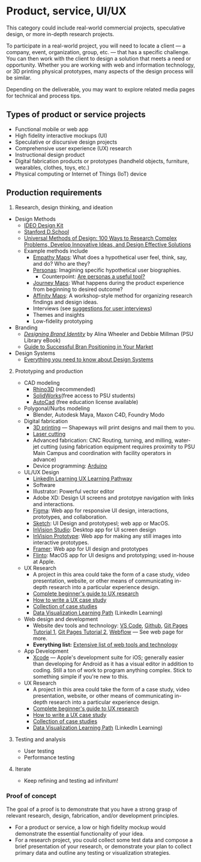 # Product, service, UI/UX

This category could include real-world commercial projects, speculative design, or more in-depth research projects. 

To participate in a real-world project, you will need to locate a client — a company, event, organization, group, etc. — that has a specific challenge. You can then work with the client to design a solution that meets a need or opportunity. Whether you are working with web and information technology, or 3D printing physical prototypes, many aspects of the design process will be similar.

Depending on the deliverable, you may want to explore related media pages for technical and process tips. 

## Types of product or service projects

* Functional mobile or web app
* High fidelity interactive mockups \(UI\)
* Speculative or discursive design projects
* Comprehensive user experience \(UX\) research 
* Instructional design product
* Digital fabrication products or prototypes \(handheld objects, furniture, wearables, clothes, toys, etc.\)
* Physical computing or Internet of Things \(IoT\) device 


## Production requirements

1. Research, design thinking, and ideation
  * Design Methods
    * [IDEO Design Kit](http://www.designkit.org/methods)
    * [Stanford D.School](https://dschool.stanford.edu/resources/the-bootcamp-bootleg)
    * [Universal Methods of Design: 100 Ways to Research Complex Problems, Develop Innovative Ideas, and Design Effective Solutions](https://www.amazon.com/Universal-Methods-Design-Innovative-Effective/dp/1592537561/)
    * Example methods include
      * [Empathy Maps](https://www.nngroup.com/articles/empathy-mapping/): What does a hypothetical user feel, think, say, and do? Who are they?
      * [Personas](https://www.nngroup.com/articles/persona/): Imagining specific hypothetical user biographies. 
          * Counterpoint: [Are personas a useful tool?](https://www.thefountaininstitute.com/blog/skepticism-and-ux-personas)
      * [Journey Maps](https://www.nngroup.com/articles/journey-mapping-101/): What happens during the product experience from beginning to desired outcome? 
      * [Affinity Maps](https://www.nngroup.com/articles/affinity-diagram/): A workshop-style method for organizing research findings and design ideas. 
      * Interviews \(see [suggestions for user interviews](https://uxdesign.cc/how-to-conduct-user-interviews-fe4b8c34b0b7)\)
      * Themes and insights
      * Low-fidelity prototyping
  * Branding
    * [*Designing Brand Identity*](https://ebookcentral.proquest.com/lib/pensu/reader.action?docID=5014629) by Alina Wheeler and Debbie Millman \(PSU Library eBook\)
    * [ Guide to Successful Bran Positioning in Your Market](https://blog.hubspot.com/sales/brand-positioning-strategy)
  * Design Systems
    * [Everything you need to know about Design Systems](https://uxdesign.cc/everything-you-need-to-know-about-design-systems-54b109851969)

2. Prototyping and production
   * CAD modeling
     * [Rhino3D](https://www.rhino3d.com/) \(recommended\)
     * [SolidWorks](https://www.solidworks.com/)\(free access to PSU students\)
     * [AutoCad](https://www.autodesk.com/products/autocad/overview) \(free education license available\)
   * Polygonal/Nurbs modeling
     * Blender, Autodesk Maya, Maxon C4D, Foundry Modo
   * Digital fabrication
     * [3D printing](https://www.shapeways.com) — Shapeways will print designs and mail them to you. 
     * [Laser cutting](https://sendcutsend.com)
     * Advanced fabrication: CNC Routing, turning, and milling, water-jet cutting \(using fabrication equipment requires proximity to PSU Main Campus and coordination with facility operators in advance\)
     * Device programming: [Arduino](https://www.arduino.cc/)
   * UL/UX Design
     * [LinkedIn Learning UX Learning Pathway](https://www.linkedin.com/learning/paths/become-a-user-experience-designer?u=76811570)
     * Software
      * Illustrator: Powerful vector editor
      * Adobe XD: Design UI screens and prototpye navigation with links and interactions.
      * [Figma](https://www.figma.com/): Web app for responsive UI design, interactions, prototypes, and collaboration. 
      * [Sketch](https://www.sketch.com/): UI Design and prototypesl; web app or MacOS.
      * [InVision Studio](https://www.invisionapp.com/studio): Desktop app for UI screen design
      * [InVision Prototype](https://www.invisionapp.com/): Web app for making any still images into interactive prototypes. 
      * [Framer](https://www.framer.com/): Web app for UI design and prototypes
      * [Flinto](https://www.framer.com/): MacOS app for UI designs and prototyping; used in-house at Apple. 
   * UX Research
      * A project in this area could take the form of a case study, video presentation, website, or other means of communicating in-depth research into a particular experience design. 
      * [Complete beginner's guide to UX research](https://www.uxbooth.com/articles/complete-beginners-guide-to-design-research/)
      * [How to write a UX case study](https://www.invisionapp.com/inside-design/how-to-write-a-ux-case-study/)
      * [Collection of case studies](https://uxdesign.cc/ux-case-studies/home)
      * [Data Visualization Learning Path](https://www.linkedin.com/learning/paths/become-a-data-visualization-specialist-concepts?u=76811570) \(LinkedIn Learning\)
   * Web design and development
     * Website dev tools and technology: [VS Code](https://code.visualstudio.com/), [Github](http://github.com), [Git Pages Tutorial 1](https://www.smashingmagazine.com/2014/08/build-blog-jekyll-github-pages/), [Git Pages Tutorial 2](https://www.youtube.com/watch?v=SWVjQsvQocA), [Webflow](https://webflow.com/) — See web page for more.
     * **Everything list:** [Extensive list of web tools and technology](https://free-for.dev/)
   * App Development 
     * [Xcode](https://www.linkedin.com/learning/xcode-11-essential-training/learn-to-develop-for-the-apple-platforms?u=76811570) — Apple's development suite for iOS; generally easier than developing for Android as it has a visual editor in addition to coding. Still a ton of work to program anything complex. Stick to something simple if you're new to this.
   * UX Research
        * A project in this area could take the form of a case study, video presentation, website, or other means of communicating in-depth research into a particular experience design. 
        * [Complete beginner's guide to UX research](https://www.uxbooth.com/articles/complete-beginners-guide-to-design-research/)
        * [How to write a UX case study](https://www.invisionapp.com/inside-design/how-to-write-a-ux-case-study/)
        * [Collection of case studies](https://uxdesign.cc/ux-case-studies/home)
        * [Data Visualization Learning Path](https://www.linkedin.com/learning/paths/become-a-data-visualization-specialist-concepts?u=76811570) \(LinkedIn Learning\)

3. Testing and analysis
   * User testing
   * Performance testing

4. Iterate 
    * Keep refining and testing ad infinitum! 

### Proof of concept

The goal of a proof is to demonstrate that you have a strong grasp of relevant research, design, fabrication, and/or development principles.
* For a product or service, a low or high fidelity mockup would demonstrate the essential functionality of your idea. 
* For a research project, you could collect some test data and compose a brief presentation of your research, or demonstrate your plan to collect primary data and outline any testing or visualization strategies. 

